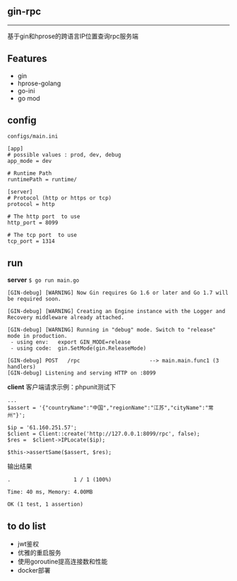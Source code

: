 ## gin-rpc
----------
基于gin和hprose的跨语言IP位置查询rpc服务端

## Features
- gin
- hprose-golang
- go-ini
- go mod

## config
```configs/main.ini```
```
[app]
# possible values : prod, dev, debug
app_mode = dev

# Runtime Path
runtimePath = runtime/

[server]
# Protocol (http or https or tcp)
protocol = http

# The http port  to use
http_port = 8099

# The tcp port  to use
tcp_port = 1314

```

## run

**server**
```$ go run main.go```
```
[GIN-debug] [WARNING] Now Gin requires Go 1.6 or later and Go 1.7 will be required soon.

[GIN-debug] [WARNING] Creating an Engine instance with the Logger and Recovery middleware already attached.

[GIN-debug] [WARNING] Running in "debug" mode. Switch to "release" mode in production.
 - using env:	export GIN_MODE=release
 - using code:	gin.SetMode(gin.ReleaseMode)

[GIN-debug] POST   /rpc                      --> main.main.func1 (3 handlers)
[GIN-debug] Listening and serving HTTP on :8099
``` 

**client**
客户端请求示例：phpunit测试下
```
...
$assert = '{"countryName":"中国","regionName":"江苏","cityName":"常州"}';

$ip = '61.160.251.57';
$client = Client::create('http://127.0.0.1:8099/rpc', false);
$res =  $client->IPLocate($ip);

$this->assertSame($assert, $res);
```

输出结果
```
.                    1 / 1 (100%)

Time: 40 ms, Memory: 4.00MB

OK (1 test, 1 assertion)

```


## to do list
- jwt鉴权
- 优雅的重启服务
- 使用goroutine提高连接数和性能
- docker部署